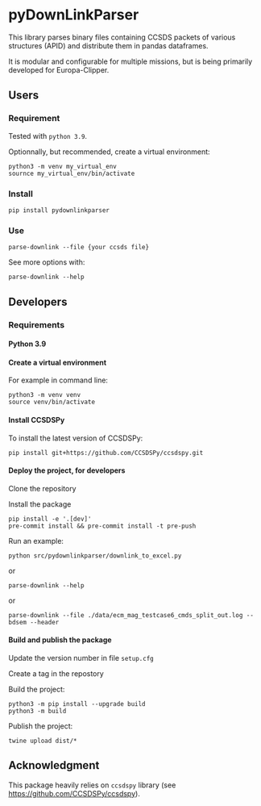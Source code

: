 # pyDownLinkParser

This library parses binary files containing CCSDS packets of various structures (APID) and distribute them in pandas dataframes.

It is modular and configurable for multiple missions, but is being primarily developed for Europa-Clipper.


## Users

### Requirement

Tested with `python 3.9`.

Optionnally, but recommended, create a virtual environment:

    python3 -m venv my_virtual_env
    sournce my_virtual_env/bin/activate


### Install

    pip install pydownlinkparser

### Use

    parse-downlink --file {your ccsds file}

See more options with:

    parse-downlink --help


## Developers

### Requirements

#### Python 3.9

#### Create a virtual environment

For example in command line:

    python3 -m venv venv
    source venv/bin/activate

#### Install CCSDSPy

To install the latest version of CCSDSPy:

    pip install git+https://github.com/CCSDSPy/ccsdspy.git


#### Deploy the project, for developers

Clone the repository

Install the package

    pip install -e '.[dev]'
    pre-commit install && pre-commit install -t pre-push

Run an example:

    python src/pydownlinkparser/downlink_to_excel.py

or

    parse-downlink --help

or

    parse-downlink --file ./data/ecm_mag_testcase6_cmds_split_out.log --bdsem --header


#### Build and publish the package

Update the version number in file `setup.cfg`

Create a tag in the repostory

Build the project:

    python3 -m pip install --upgrade build
    python3 -m build


Publish the project:

    twine upload dist/*



## Acknowledgment

This package heavily relies on `ccsdspy` library (see https://github.com/CCSDSPy/ccsdspy).
